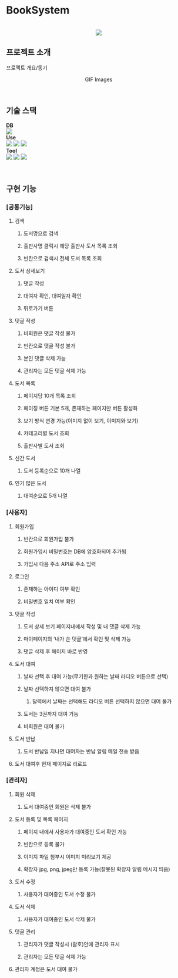# BookSystem

<p align="center">
  <br>
  <img src="./images/common/logo-sample.jpeg">
  <br>
</p>


## 프로젝트 소개

<p align="justify">
프로젝트 개요/동기
</p>

<p align="center">
GIF Images
</p>

<br>

## 기술 스택
**DB**
<br>
<img src="https://img.shields.io/badge/MariaDB-003545?style=flat&logo=MariaDB&logoColor=white"/>
<br>
**Use**<br>
<img src="https://img.shields.io/badge/React.js-61DAFB?style=flat&logo=React&logoColor=white"/>
<img src="https://img.shields.io/badge/SpringBoot-6DB33F?style=flat&logo=Spring%20Boot&logoColor=white"/>
<img src="https://img.shields.io/badge/Bootstrap-7952B3?style=flat&logo=Bootstrap&logoColor=white"/>
<br>
**Tool**<br>
<img src="https://img.shields.io/badge/Visual Studio Code-007ACC?style=flat&logo=Visual%20Studio%20Code&logoColor=white"/>
<img src="https://img.shields.io/badge/Eclipse IDE-2C2255?style=flat&logo=Eclipse%20IDE&logoColor=white"/>
<img src="https://img.shields.io/badge/Postman-FF6C37?style=flat&logo=Postman&logoColor=white"/>


<br>

## 구현 기능

### [공통기능]
1.  검색
    

	1.  도서명으로 검색
	    
	2.  출판사명 클릭시 해당 출판사 도서 목록 조회
	    
	3.  빈칸으로 검색시 전체 도서 목록 조회
    

3.  도서 상세보기
    

	1.  댓글 작성
	    
	2.  대여자 확인, 대여일자 확인
	    
	3.  뒤로가기 버튼
	    

5.  댓글 작성
    

	1.  비회원은 댓글 작성 불가
	    
	2.  빈칸으로 댓글 작성 불가
	    
	3.  본인 댓글 삭제 가능
	    
	4.  관리자는 모든 댓글 삭제 가능
    

7.  도서 목록
    

	1.  페이지당 10개 목록 조회
	    
	2.  페이징 버튼 기본 5개, 존재하는 페이지만 버튼 활성화
	    
	3.  보기 방식 변경 가능(이미지 없이 보기, 이미지와 보기)
	    
	4.  카테고리별 도서 조회
	    
	5.  출판사별 도서 조회
    

9.  신간 도서
    

	1.  도서 등록순으로 10개 나열
    

11.  인기 많은 도서
    

		1.  대여순으로 5개 나열

### [사용자]
1.  회원가입
    

	1.  빈칸으로 회원가입 불가
	 
	2.  회원가입시 비밀번호는 DB에 암호화되어 추가됨

	3.  가입시 다음 주소 API로 주소 입력  
    

3.  로그인
    

	1.  존재하는 아이디 여부 확인
	    
	2.  비밀번호 일치 여부 확인
    

5.  댓글 작성
    

	1.  도서 상세 보기 페이지내에서 작성 및 내 댓글 삭제 가능
	    
	2.  마이페이지의 ‘내가 쓴 댓글’에서 확인 및 삭제 가능
	    
	3.  댓글 삭제 후 페이지 바로 반영
    

7.  도서 대여
    
	
	1.  날짜 선택 후 대여 가능(무기한과 원하는 날짜 라디오 버튼으로 선택)
	    
	2.  날짜 선택하지 않으면 대여 불가
	    

		1.  달력에서 날짜는 선택해도 라디오 버튼 선택하지 않으면 대여 불가
	    

	4.  도서는 3권까지 대여 가능
	    
	5.  비회원은 대여 불가
    

9.  도서 반납
    
	1.  도서 반납일 지나면 대여자는 반납 알림 메일 전송 받음
    
11.  도서 대여후 현재 페이지로 리로드

### [관리자]
1.  회원 삭제
    

	1.  도서 대여중인 회원은 삭제 불가
    

3.  도서 등록 및 목록 페이지
    

	1.  페이지 내에서 사용자가 대여중인 도서 확인 가능
    
	2.  빈칸으로 등록 불가
	    
	3.  이미지 파일 첨부시 이미지 미리보기 제공
	
	4.  확장자 jpg, png, jpeg만 등록 가능(잘못된 확장자 알림 메시지 띄움)
    

5.  도서 수정
    

	1.  사용자가 대여중인 도서 수정 불가
    

7.  도서 삭제
    

	1.  사용자가 대여중인 도서 삭제 불가
    

9.  댓글 관리
    

	1.  관리자가 댓글 작성시 (괄호)안에 관리자 표시
	    
	2.  관리자는 모든 댓글 삭제 가능
    

11.  관리자 계정은 도서 대여 불가

